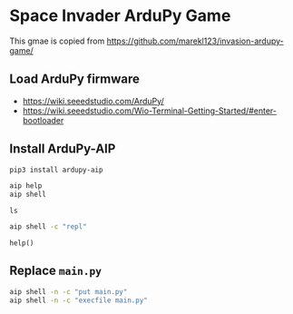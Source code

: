 # Space Invader ArduPy Game

This gmae is copied from https://github.com/marekl123/invasion-ardupy-game/


## Load ArduPy firmware

* https://wiki.seeedstudio.com/ArduPy/
* https://wiki.seeedstudio.com/Wio-Terminal-Getting-Started/#enter-bootloader

## Install ArduPy-AIP
```bash
pip3 install ardupy-aip
```

```bash
aip help
aip shell
```

```
ls
```

```bash
aip shell -c "repl"
```

```
help()
```

## Replace `main.py`

```bash
aip shell -n -c "put main.py"
aip shell -n -c "execfile main.py"
```

